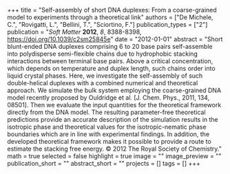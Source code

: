 +++
title = "Self-assembly of short DNA duplexes: From a coarse-grained model to experiments through a theoretical link"
authors = ["De Michele, C.", "Rovigatti, L.", "Bellini, T.", "Sciortino, F."]
publication_types = ["2"]
publication = "*Soft Matter* **2012**, *8*, 8388-8398, https://doi.org/10.1039/c2sm25845e"
date = "2012-01-01"
abstract = "Short blunt-ended DNA duplexes comprising 6 to 20 base pairs self-assemble into polydisperse semi-flexible chains due to hydrophobic stacking interactions between terminal base pairs. Above a critical concentration, which depends on temperature and duplex length, such chains order into liquid crystal phases. Here, we investigate the self-assembly of such double-helical duplexes with a combined numerical and theoretical approach. We simulate the bulk system employing the coarse-grained DNA model recently proposed by Ouldridge et al. [J. Chem. Phys., 2011, 134, 08501]. Then we evaluate the input quantities for the theoretical framework directly from the DNA model. The resulting parameter-free theoretical predictions provide an accurate description of the simulation results in the isotropic phase and theoretical values for the isotropic-nematic phase boundaries which are in line with experimental findings. In addition, the developed theoretical framework makes it possible to provide a route to estimate the stacking free energy. © 2012 The Royal Society of Chemistry."
math = true
selected = false
highlight = true
image = ""
image_preview = ""
publication_short = ""
abstract_short = ""
projects = []
tags = []
+++
